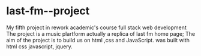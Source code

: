 # last-fm--project
My fifth project in rework academic's  course full stack web development
The project is a music plartform actually a replica of last fm home page;
The aim of the project is to build us on html ,css and JavaScript.
was built with html css javascript, jquery.
